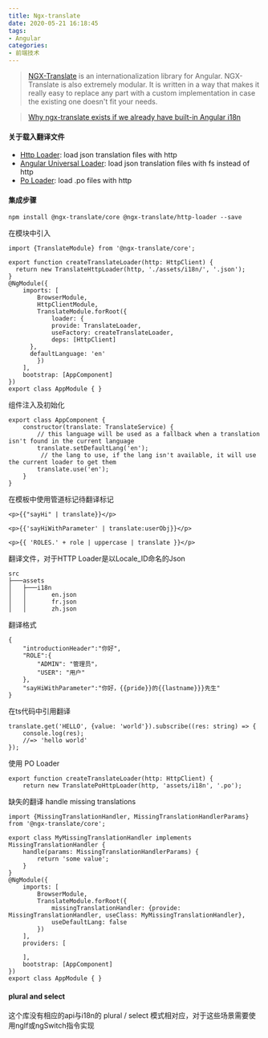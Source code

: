 ```yaml
---
title: Ngx-translate
date: 2020-05-21 16:18:45
tags:
- Angular
categories: 
- 前端技术
---
```

> [NGX-Translate](https://github.com/ngx-translate/core) is an internationalization library for Angular. NGX-Translate is also extremely modular. It is written in a way that makes it really easy to replace any part with a custom implementation in case the existing one doesn't fit your needs.

> [Why ngx-translate exists if we already have built-in Angular i18n](https://github.com/ngx-translate/core/issues/495#issuecomment-291158036)

#### 关于载入翻译文件
+ [Http Loader](https://github.com/ngx-translate/http-loader): load json translation files with http
+ [Angular Universal Loader](https://gist.github.com/ocombe/593d21598d988bf6a8609ba5fc00b67e): load json translation files with fs instead of http
+ [Po Loader](https://github.com/biesbjerg/ng2-translate-po-loader): load .po files with http

#### 集成步骤
```
npm install @ngx-translate/core @ngx-translate/http-loader --save
```
在模块中引入
```
import {TranslateModule} from '@ngx-translate/core';

export function createTranslateLoader(http: HttpClient) {
  return new TranslateHttpLoader(http, './assets/i18n/', '.json');
}
@NgModule({
    imports: [
        BrowserModule,
        HttpClientModule,
        TranslateModule.forRoot({
            loader: {
            provide: TranslateLoader,
            useFactory: createTranslateLoader,
            deps: [HttpClient]
      },
      defaultLanguage: 'en'
        })
    ],
    bootstrap: [AppComponent]
})
export class AppModule { }
```
组件注入及初始化
```
export class AppComponent {
    constructor(translate: TranslateService) {
        // this language will be used as a fallback when a translation isn't found in the current language
        translate.setDefaultLang('en');
         // the lang to use, if the lang isn't available, it will use the current loader to get them
        translate.use('en');
    }
}
```
在模板中使用管道标记待翻译标记
```
<p>{{"sayHi" | translate}}</p>

<p>{{'sayHiWithParameter' | translate:userObj}}</p>

<p>{{ 'ROLES.' + role | uppercase | translate }}</p>
```
翻译文件，对于HTTP Loader是以Locale_ID命名的Json
```
src
├───assets
│   ├───i18n
│   │       en.json
│   │       fr.json
│   │       zh.json
```
翻译格式
```
{
    "introductionHeader":"你好",
    "ROLE":{
        "ADMIN": "管理员"，
        "USER": "用户"
    },
    "sayHiWithParameter":"你好，{{pride}}的{{lastname}}}先生"
}
```
在ts代码中引用翻译
```
translate.get('HELLO', {value: 'world'}).subscribe((res: string) => {
    console.log(res);
    //=> 'hello world'
});
```
使用 PO Loader
```
export function createTranslateLoader(http: HttpClient) {
	return new TranslatePoHttpLoader(http, 'assets/i18n', '.po');
```
缺失的翻译 handle missing translations
```
import {MissingTranslationHandler, MissingTranslationHandlerParams} from '@ngx-translate/core';

export class MyMissingTranslationHandler implements MissingTranslationHandler {
    handle(params: MissingTranslationHandlerParams) {
        return 'some value';
    }
}
@NgModule({
    imports: [
        BrowserModule,
        TranslateModule.forRoot({
            missingTranslationHandler: {provide: MissingTranslationHandler, useClass: MyMissingTranslationHandler},
            useDefaultLang: false
        })
    ],
    providers: [

    ],
    bootstrap: [AppComponent]
})
export class AppModule { }
```
#### plural and select
这个库没有相应的api与i18n的 plural / select 模式相对应，对于这些场景需要使用ngIf或ngSwitch指令实现